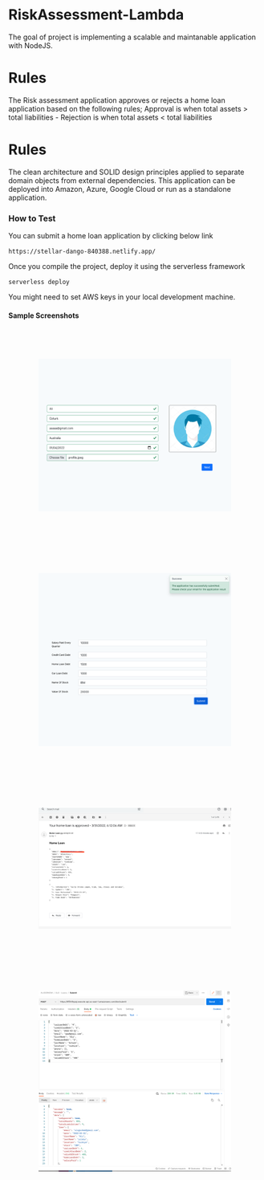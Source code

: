# RiskAssessment-Lambda
The goal of project is implementing a scalable and maintanable application with NodeJS.

# Rules
The Risk assessment application approves or rejects a home loan application based on the following rules; Approval is when total assets > total liabilities - Rejection is when total assets < total liabilities

# Rules
 The clean architecture and SOLID design principles applied to separate domain objects from external dependencies. This application can be deployed into Amazon, Azure, Google Cloud or run as a standalone application. 

### How to Test

You can submit a home loan application by clicking below link

    https://stellar-dango-840388.netlify.app/

Once you compile the project, deploy it using the serverless framework

    serverless deploy

You might need to set AWS keys in your local development machine.

#### Sample Screenshots
<div style='float:left; padding:60px'>
    <img src="images/Page1.png" width=500>
</div>

<div style='float:left; padding:60px'>
    <img src="images/Page2.png" width=500>
</div>

<div style='float:left; padding:60px'>
    <img src="images/Email.png" width=500>
</div>

<div style='float:left; padding:60px'>
    <img src="images/Postman1.png" width=500>
</div>



